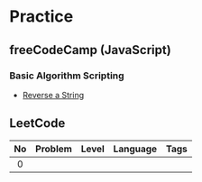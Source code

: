 # Practice

## freeCodeCamp (JavaScript)
### Basic Algorithm Scripting
- [Reverse a String](reverse-a-string.js)

## LeetCode

| No  | Problem      | Level         | Language     | Tags          |
| :-: | :----------: | :-----------: | :----------: | :-----------: |
| 0   |              |               |              |               |
